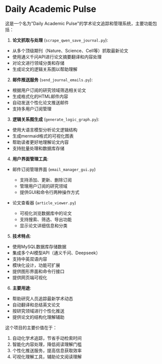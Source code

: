 # Daily Academic Pulse
这是一个名为"Daily Academic Pulse"的学术论文追踪和管理系统，主要功能包括：

1. **论文抓取与处理** (`scrape_qwen_save_journal.py`):
- 从多个顶级期刊（Nature、Science、Cell等）抓取最新论文
- 使用通义千问API进行论文摘要翻译和内容处理
- 对论文进行领域分类和存储
- 生成论文的逻辑关系图以帮助理解

2. **邮件推送服务** (`send_journal_emails.py`):
- 根据用户订阅的研究领域筛选相关论文
- 生成格式化的HTML邮件内容
- 自动发送个性化论文推送邮件
- 支持多用户订阅管理

3. **逻辑关系图生成** (`generate_logic_graph.py`):
- 使用大语言模型分析论文逻辑结构
- 生成mermaid格式的可视化图表
- 帮助读者更好地理解论文内容
- 支持批量处理和数据库存储

4. **用户界面管理工具**:
- 邮件订阅管理界面 (`email_manager_gui.py`)
  * 支持添加、更新、删除订阅
  * 管理用户订阅的研究领域
  * 提供GUI和命令行两种操作方式

- 论文查看器 (`article_viewer.py`)
  * 可视化浏览数据库中的论文
  * 支持搜索、筛选、导出功能
  * 显示论文详细信息和分类

5. **技术特点**:
- 使用MySQL数据库存储数据
- 集成多个AI模型API（通义千问、Deepseek）
- 支持中英双语内容
- 模块化设计，功能可扩展
- 提供图形界面和命令行接口
- 提供网页端可视化

6. **主要用途**:
- 帮助研究人员追踪最新学术动态
- 自动翻译和总结英文论文
- 按研究领域进行个性化推送
- 提供论文的结构化理解辅助

这个项目的主要价值在于：
1. 自动化学术追踪，节省手动检索时间
2. 智能化内容处理，降低阅读理解门槛
3. 个性化推送服务，提高信息获取效率
4. 可视化理解工具，辅助论文阅读理解
